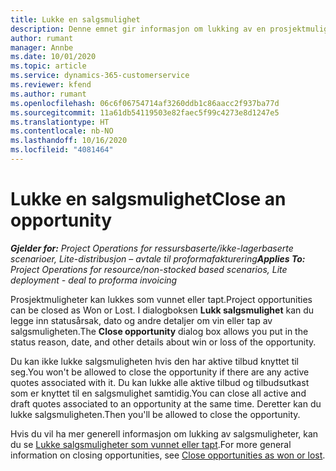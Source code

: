 ```yaml
---
title: Lukke en salgsmulighet
description: Denne emnet gir informasjon om lukking av en prosjektmulighet.
author: rumant
manager: Annbe
ms.date: 10/01/2020
ms.topic: article
ms.service: dynamics-365-customerservice
ms.reviewer: kfend
ms.author: rumant
ms.openlocfilehash: 06c6f06754714af3260ddb1c86aacc2f937ba77d
ms.sourcegitcommit: 11a61db54119503e82faec5f99c4273e8d1247e5
ms.translationtype: HT
ms.contentlocale: nb-NO
ms.lasthandoff: 10/16/2020
ms.locfileid: "4081464"
---
```

# <a name="close-an-opportunity"></a><span data-ttu-id="1ee8d-103">Lukke en salgsmulighet</span><span class="sxs-lookup"><span data-stu-id="1ee8d-103">Close an opportunity</span></span>

<span data-ttu-id="1ee8d-104">_**Gjelder for:** Project Operations for ressursbaserte/ikke-lagerbaserte scenarioer, Lite-distribusjon – avtale til proformafakturering_</span><span class="sxs-lookup"><span data-stu-id="1ee8d-104">_**Applies To:** Project Operations for resource/non-stocked based scenarios, Lite deployment - deal to proforma invoicing_</span></span>

<span data-ttu-id="1ee8d-105">Prosjektmuligheter kan lukkes som vunnet eller tapt.</span><span class="sxs-lookup"><span data-stu-id="1ee8d-105">Project opportunities can be closed as Won or Lost.</span></span> <span data-ttu-id="1ee8d-106">I dialogboksen **Lukk salgsmulighet** kan du legge inn statusårsak, dato og andre detaljer om vin eller tap av salgsmuligheten.</span><span class="sxs-lookup"><span data-stu-id="1ee8d-106">The **Close opportunity** dialog box allows you put in the status reason, date, and other details about win or loss of the opportunity.</span></span>

<span data-ttu-id="1ee8d-107">Du kan ikke lukke salgsmuligheten hvis den har aktive tilbud knyttet til seg.</span><span class="sxs-lookup"><span data-stu-id="1ee8d-107">You won't be allowed to close the opportunity if there are any active quotes associated with it.</span></span> <span data-ttu-id="1ee8d-108">Du kan lukke alle aktive tilbud og tilbudsutkast som er knyttet til en salgsmulighet samtidig.</span><span class="sxs-lookup"><span data-stu-id="1ee8d-108">You can close all active and draft quotes associated to an opportunity at the same time.</span></span> <span data-ttu-id="1ee8d-109">Deretter kan du lukke salgsmuligheten.</span><span class="sxs-lookup"><span data-stu-id="1ee8d-109">Then you'll be allowed to close the opportunity.</span></span>

<span data-ttu-id="1ee8d-110">Hvis du vil ha mer generell informasjon om lukking av salgsmuligheter, kan du se [Lukke salgsmuligheter som vunnet eller tapt](https://docs.microsoft.com/dynamics365/sales-enterprise/close-opportunity-won-lost-sales).</span><span class="sxs-lookup"><span data-stu-id="1ee8d-110">For more general information on closing opportunities, see [Close opportunities as won or lost](https://docs.microsoft.com/dynamics365/sales-enterprise/close-opportunity-won-lost-sales).</span></span>
